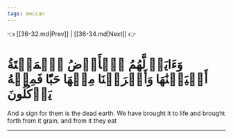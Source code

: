 ```yaml
---
tags: meccan
---
```


👈 [[36-32.md|Prev]] | [[36-34.md|Next]] 👉

# وَءَايَةٞ لَّهُمُ ٱلۡأَرۡضُ ٱلۡمَيۡتَةُ أَحۡيَيۡنَٰهَا وَأَخۡرَجۡنَا مِنۡهَا حَبّٗا فَمِنۡهُ يَأۡكُلُونَ

And a sign for them is the dead earth. We have brought it to life and brought forth from it grain, and from it they eat

---

